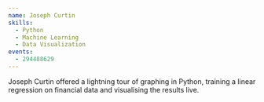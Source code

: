 ```yaml
---
name: Joseph Curtin
skills:
  - Python
  - Machine Learning
  - Data Visualization
events:
  - 294488629
---
```


Joseph Curtin offered a lightning tour of graphing in Python, training a linear regression on financial data and visualising the results live.
